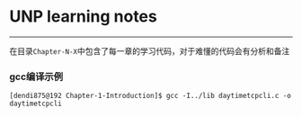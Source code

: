 # UNP learning notes
----

在目录```Chapter-N-X```中包含了每一章的学习代码，对于难懂的代码会有分析和备注

### gcc编译示例

``` shell
[dendi875@192 Chapter-1-Introduction]$ gcc -I../lib daytimetcpcli.c -o daytimetcpcli
```